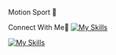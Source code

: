 Motion Sport 👋

Connect With Me🤝
[![My Skills](https://skillicons.dev/icons?i=instagram,twitter,linkedin)](https://skillicons.dev)




[![My Skills](https://skillicons.dev/icons?i=js,html,css)](https://skillicons.dev)


